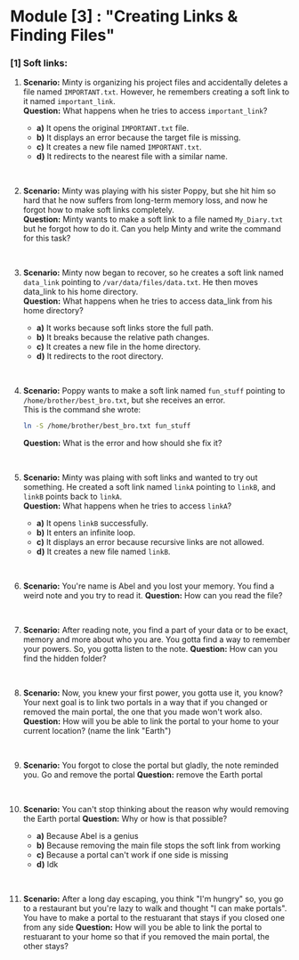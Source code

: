 # Module [3] : **"Creating Links & Finding Files"**
### [1] Soft links:
1. **Scenario:** Minty is organizing his project files and accidentally deletes a file named `IMPORTANT.txt`. However, he remembers creating a soft link to it named `important_link`.  
**Question:** What happens when he tries to access `important_link`?  

    - **a)** It opens the original `IMPORTANT.txt` file.  
    - **b)** It displays an error because the target file is missing.   
    - **c)** It creates a new file named `IMPORTANT.txt`.  
    - **d)** It redirects to the nearest file with a similar name.  

<br>

2. **Scenario:** Minty was playing with his sister Poppy, but she hit him so hard that he now suffers from long-term memory loss, and now he forgot how to make soft links completely.  
**Question:** Minty wants to make a soft link to a file named `My_Diary.txt` but he forgot how to do it. Can you help Minty and write the command for this task?

<br>

3. **Scenario:** Minty now began to recover, so he creates a soft link named `data_link` pointing to `/var/data/files/data.txt`. He then moves data_link to his home directory.  
**Question:** What happens when he tries to access data_link from his home directory?

    - **a)** It works because soft links store the full path.  
    - **b)** It breaks because the relative path changes.  
    - **c)** It creates a new file in the home directory.  
    - **d)** It redirects to the root directory.  

<br>

4. **Scenario:** Poppy wants to make a soft link named `fun_stuff` pointing to `/home/brother/best_bro.txt`, but she receives an error.  
This is the command she wrote:  
    ```bash
    ln -S /home/brother/best_bro.txt fun_stuff
    ```  
    **Question:** What is the error and how should she fix it?  

<br>

5. **Scenario:** Minty was plaing with soft links and wanted to try out something. He created a soft link named `linkA` pointing to `linkB`, and `linkB` points back to `linkA`.  
**Question:** What happens when he tries to access `linkA`?  

    - **a)** It opens `linkB` successfully. 
    - **b)** It enters an infinite loop.
    - **c)** It displays an error because recursive links are not allowed.
    - **d)** It creates a new file named `linkB`.

<br>

6. **Scenario:** You're name is Abel and you lost your memory. You find a weird note and you try to read it. 
**Question:** How can you read the file?  

<br>

7. **Scenario:** After reading note, you find a part of your data or to be exact, memory and more about who you are. You gotta find a way to remember your powers. So, you gotta listen to the note.
**Question:** How can you find the hidden folder?

<br>

8. **Scenario:** Now, you knew your first power, you gotta use it, you know? Your next goal is to link two portals in a way that if you changed or removed the main portal, the one that you made won't work also.
**Question:** How will you be able to link the portal to your home to your current location? (name the link "Earth")  

<br>

9. **Scenario:** You forgot to close the portal but gladly, the note reminded you. Go and remove the portal 
**Question:** remove the Earth portal

<br>

10. **Scenario:** You can't stop thinking about the reason why would removing the Earth portal
**Question:** Why or how is that possible?

    - **a)** Because Abel is a genius
    - **b)** Because removing the main file stops the soft link from working
    - **c)** Because a portal can't work if one side is missing
    - **d)** Idk

<br>

11. **Scenario:** After a long day escaping, you think "I'm hungry" so, you go to a restaurant but you're lazy to walk and thought "I can make portals". You have to make a portal to the restuarant that stays if you closed one from any side 
**Question:** How will you be able to link the portal to restuarant to your home so that if you removed the main portal, the other stays?
